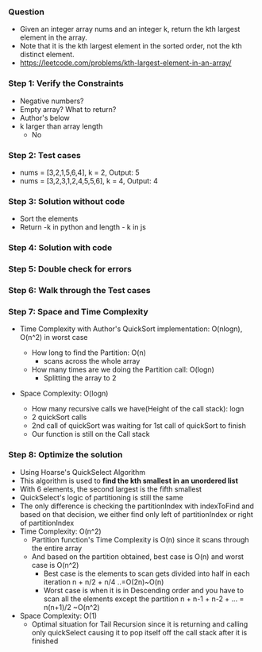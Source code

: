 ### Question

* Given an integer array nums and an integer k, return the kth largest element in the array.
* Note that it is the kth largest element in the sorted order, not the kth distinct element.
* https://leetcode.com/problems/kth-largest-element-in-an-array/

### Step 1: Verify the Constraints

* Negative numbers?
* Empty array? What to return?
* Author's below
* k larger than array length
  * No


### Step 2: Test cases

* nums = [3,2,1,5,6,4], k = 2, Output: 5
* nums = [3,2,3,1,2,4,5,5,6], k = 4, Output: 4

### Step 3: Solution without code

* Sort the elements
* Return -k in python and length - k in js

### Step 4: Solution with code

### Step 5: Double check for errors

### Step 6: Walk through the Test cases

### Step 7: Space and Time Complexity

* Time Complexity with Author's QuickSort implementation: O(nlogn), O(n^2) in worst case
  * How long to find the Partition: O(n)
    * scans across the whole array
  * How many times are we doing the Partition call: O(logn)
    * Splitting the array to 2

* Space Complexity: O(logn)
  * How many recursive calls we have(Height of the call stack): logn
  * 2 quickSort calls
  * 2nd call of quickSort was waiting for 1st call of quickSort to finish
  * Our function is still on the Call stack

### Step 8: Optimize the solution

* Using Hoarse's QuickSelect Algorithm
* This algorithm is used to **find the kth smallest in an unordered list**
* With 6 elements, the second largest is the fifth smallest
* QuickSelect's logic of partitioning is still the same 
* The only difference is checking the partitionIndex with indexToFind and based on that decision, we either find only left of partitionIndex or right of partitionIndex
* Time Complexity: O(n^2)
  * Partition function's Time Complexity is O(n) since it scans through the entire array
  * And based on the partition obtained, best case is O(n) and worst case is O(n^2)
    * Best case is the elements to scan gets divided into half in each iteration n + n/2 + n/4 ..=O(2n)~O(n)
    * Worst case is when it is in Descending order and you have to scan all the elements except the partition n + n-1 + n-2 + ... = n(n+1)/2 ~O(n^2)
* Space Complexity: O(1)
  * Optimal situation for Tail Recursion since it is returning and calling only quickSelect causing it to pop itself off the call stack after it is finished